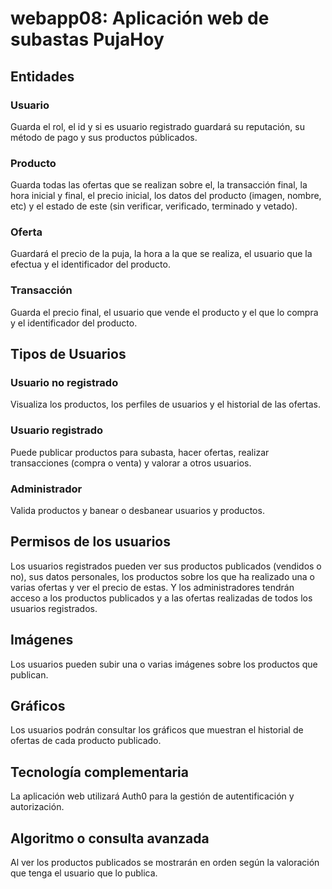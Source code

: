# webapp08: Aplicación web de subastas PujaHoy
## Entidades
### Usuario
Guarda el rol, el id y si es usuario registrado guardará su reputación, su método de pago y sus productos públicados.
### Producto
Guarda todas las ofertas que se realizan sobre el, la transacción final, la hora inicial y final, el precio inicial, los datos del producto (imagen, nombre, etc) y el estado de este (sin verificar, verificado, terminado y vetado).
### Oferta
Guardará el precio de la puja, la hora a la que se realiza, el usuario que la efectua y el identificador del producto.
### Transacción
Guarda el precio final, el usuario que vende el producto y el que lo compra y el identificador del producto.
## Tipos de Usuarios
### Usuario no registrado
Visualiza los productos, los perfiles de usuarios y el historial de las ofertas.
### Usuario registrado
Puede publicar productos para subasta, hacer ofertas, realizar transacciones (compra o venta) y valorar a otros usuarios.
### Administrador
Valida productos y banear o desbanear usuarios y productos.
## Permisos de los usuarios
Los usuarios registrados pueden ver sus productos publicados (vendidos o no), sus datos personales, los productos sobre los que ha realizado una o varias ofertas y ver el precio de estas.
Y los administradores tendrán acceso a los productos publicados y a las ofertas realizadas de todos los usuarios registrados.
## Imágenes
Los usuarios pueden subir una o varias imágenes sobre los productos que publican.
## Gráficos
Los usuarios podrán consultar los gráficos que muestran el historial de ofertas de cada producto publicado.
## Tecnología complementaria
La aplicación web utilizará Auth0 para la gestión de autentificación y autorización.
## Algoritmo o consulta avanzada
Al ver los productos publicados se mostrarán en orden según la valoración que tenga el usuario que lo publica.
